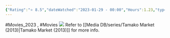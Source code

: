 ```yaml
---
{"Rating":"⭐ 8.5","dateWatched":"2023-01-29 - 00:00","Hours":1.23,"type":"movie","subType":"movie","title":"Tamako Love Story","englishTitle":"Tamako Love Story","year":2014,"dataSource":"MALAPI","url":"https://myanimelist.net/anime/21647/Tamako_Love_Story","id":21647,"genres":["Award Winning","Romance","Slice of Life"],"producer":"Kyoto Animation","duration":"1 hr 23 min","onlineRating":7.92,"actors":null,"image":"https://cdn.myanimelist.net/images/anime/1417/91333.jpg","released":true,"streamingServices":["HIDIVE"],"premiere":"26/04/2014","watched":false,"lastWatched":"","personalRating":0,"tags":["mediaDB/tv/movie"],"dg-publish":true,"permalink":"/media-db/movies/tamako-love-story-2014/","dgPassFrontmatter":true,"noteIcon":"3","created":"2023-11-14T21:08:36.010+05:30","updated":"2023-12-10T20:48:04.563+05:30"}
---
```


#Movies_2023 , #Movies 
<img src="https://cdn.myanimelist.net/images/anime/1417/91333.jpg">
Refer to [[Media DB/series/Tamako Market (2013)\|Tamako Market (2013)]] for more info.